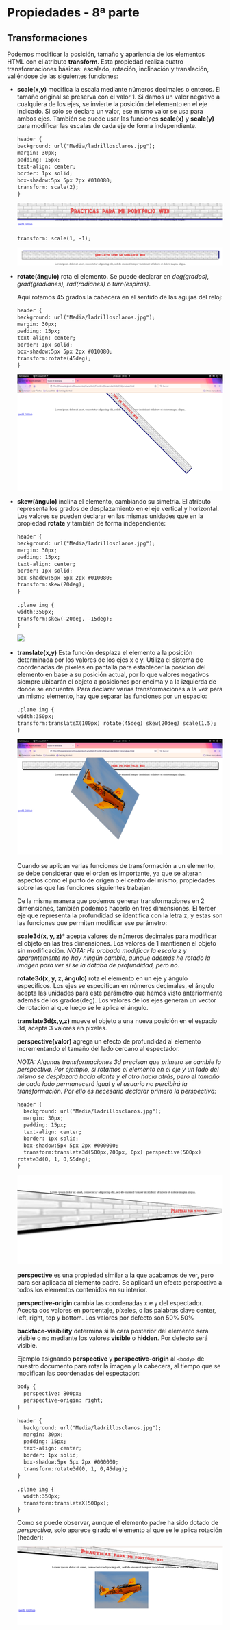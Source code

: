 # Propiedades - 8ª parte

## Transformaciones

Podemos modificar la posición, tamaño y apariencia de los elementos HTML con el atributo **transform**. Esta propiedad realiza cuatro transformaciones básicas: escalado, rotación, inclinación y translación, valiéndose de las siguientes funciones:

- **scale(x,y)** modifica la escala mediante números decimales o enteros. El tamaño original se preserva con el valor 1. Si damos un valor negativo a cualquiera de los ejes, se invierte la posición del elemento en el eje indicado. Si sólo se declara un valor, ese mismo valor se usa para ambos ejes. También se puede usar las funciones **scale(x)** y **scale(y)** para modificar las escalas de cada eje de forma independiente.

  ```
  header {
  background: url("Media/ladrillosclaros.jpg");
  margin: 30px;
  padding: 15px;
  text-align: center;
  border: 1px solid;
  box-shadow:5px 5px 2px #010080;
  transform: scale(2);
  }
  ```

  ![](Media/tranformaciones.png)

  `transform: scale(1, -1);`

  ![](Media/transformaciones2.png)

- **rotate(ángulo)** rota el elemento. Se puede declarar en *deg(grados), grad(gradianes), rad(radianes)* o *turn(espiras)*.

  Aquí rotamos 45 grados la cabecera en el sentido de las agujas del reloj:

  ```
  header {
  background: url("Media/ladrillosclaros.jpg");
  margin: 30px;
  padding: 15px;
  text-align: center;
  border: 1px solid;
  box-shadow:5px 5px 2px #010080;
  transform:rotate(45deg);
  }
  ```

  ![](Media/transformaciones3.png)

- **skew(ángulo)** inclina el elemento, cambiando su simetría. El atributo representa los grados de desplazamiento en el eje vertical y horizontal. Los valores se pueden declarar en las mismas unidades que en la propiedad **rotate** y también de forma independiente:

  ```
  header {
  background: url("Media/ladrillosclaros.jpg");
  margin: 30px;
  padding: 15px;
  text-align: center;
  border: 1px solid;
  box-shadow:5px 5px 2px #010080;
  transform:skew(20deg);
  }

  .plane img {
  width:350px;
  transform:skew(-20deg, -15deg);
  }
  ```

  ![](Media/transformaciones4.padding)

- **translate(x,y)** Esta función desplaza el elemento a la posición determinada por los valores de los ejes x e y. Utiliza el sistema de coordenadas de píxeles en pantalla para establecer la posición del elemento en base a su posición actual, por lo que valores negativos siempre ubicarán el objeto a posiciones por encima y a la izquierda de donde se encuentra. Para declarar varias transformaciones a la vez para un mismo elemento, hay que separar las funciones por un espacio:

  ```
  .plane img {
  width:350px;
  transform:translateX(100px) rotate(45deg) skew(20deg) scale(1.5);
  }
  ```
  ![](Media/transformaciones5.png)

  Cuando se aplican varias funciones de transformación a un elemento, se debe considerar que el orden es importante, ya que se alteran aspectos como el punto de origen o el centro del mismo, propiedades sobre las que las funciones siguientes trabajan.

  De la misma manera que podemos generar transformaciones en 2 dimensiones, también podemos hacerlo en tres dimensiones. El tercer eje que representa la profundidad se identifica con la letra z, y estas son las funciones que permiten modificar ese parámetro:

  **scale3d(x, y, z)*** acepta valores de números decimales para modificar el objeto en las tres dimensiones. Los valores de 1 mantienen el objeto sin modificación.
  *NOTA: He probado modificar la escala z y aparentemente no hay ningún cambio, aunque además he rotado la imagen para ver si se la dotaba de profundidad, pero no.*

  **rotate3d(x, y, z, ángulo)** rota el elemento en un eje y ángulo específicos. Los ejes se especifican en números decimales, el ángulo acepta las unidades para este parámetro que hemos visto anteriormente además de los grados(deg). Los valores de los ejes generan un vector de rotación al que luego se le aplica el ángulo.

  **translate3d(x,y,z)** mueve el objeto a una nueva posición en el espacio 3d, acepta 3 valores en píxeles.

  **perspective(valor)** agrega un efecto de profundidad al elemento incrementando el tamaño del lado cercano al espectador.

  *NOTA: Algunas transformaciones 3d precisan que primero se cambie la perspectiva. Por ejemplo, si rotamos el elemento en el eje y un lado del mismo se desplazará hacia alante y el otro hacia atrás, pero el tamaño de cada lado permanecerá igual y el usuario no percibirá la transformación. Por ello es necesario declarar primero la perspectiva:*

  ```
  header {
    background: url("Media/ladrillosclaros.jpg");
    margin: 30px;
    padding: 15px;
    text-align: center;
    border: 1px solid;
    box-shadow:5px 5px 2px #000000;
    transform:translate3d(500px,200px, 0px) perspective(500px) rotate3d(0, 1, 0,55deg);
  }
  ```
  ![](Media/transformaciones6.png)

  **perspective** es una propiedad similar a la que acabamos de ver, pero para ser aplicada al elemento padre. Se aplicará un efecto perspectiva a todos los elementos contenidos en su interior.

  **perspective-origin** cambia las coordenadas x e y del espectador. Acepta dos valores en porcentaje, píxeles, o las palabras clave center, left, right, top y bottom. Los valores por defecto son 50% 50%

  **backface-visibility** determina si la cara posterior del elemento será visible o no mediante los valores **visible** o **hidden**. Por defecto será visible.

  Ejemplo asignando **perspective** y **perspective-origin** al `<body>` de nuestro documento para rotar la imagen y la cabecera, al tiempo que se modifican las coordenadas del espectador:

  ```
  body {
    perspective: 800px;
    perspective-origin: right;
  }

  header {
    background: url("Media/ladrillosclaros.jpg");
    margin: 30px;
    padding: 15px;
    text-align: center;
    border: 1px solid;
    box-shadow:5px 5px 2px #000000;
    transform:rotate3d(0, 1, 0,45deg);
  }

  .plane img {
    width:350px;
    transform:translateX(500px);
  }
  ```

  Como se puede observar, aunque el elemento padre ha sido dotado de *perspectiva*, solo aparece girado el elemento al que se le aplica rotación (header):

  ![](Media/tranformaciones7.png)

